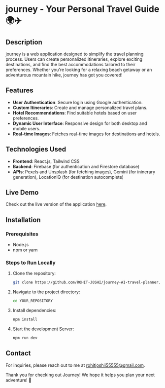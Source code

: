 # journey - Your Personal Travel Guide 🌍✈️

## Description
journey is a web application designed to simplify the travel planning process. Users can create personalized itineraries, explore exciting destinations, and find the best accommodations tailored to their preferences. Whether you're looking for a relaxing beach getaway or an adventurous mountain hike, journey has got you covered!

## Features
- **User Authentication**: Secure login using Google authentication.
- **Custom Itineraries**: Create and manage personalized travel plans.
- **Hotel Recommendations**: Find suitable hotels based on user preferences.
- **Dynamic User Interface**: Responsive design for both desktop and mobile users.
- **Real-time Images**: Fetches real-time images for destinations and hotels.

## Technologies Used
- **Frontend**: React.js, Tailwind CSS
- **Backend**: Firebase (for authentication and Firestore database)
- **APIs**: Pexels and Unsplash (for fetching images), Gemini (for ininerary generation), LocationIQ (for destination autocomplete)

## Live Demo
Check out the live version of the application [here](https://journey-xi.vercel.app).

## Installation

### Prerequisites
- Node.js
- npm or yarn

### Steps to Run Locally
1. Clone the repository:
   ```bash
   git clone https://github.com/ROHIT-J0SHI/journey-AI-travel-planner.git
2. Navigate to the project directory:
   ```bash
   cd YOUR_REPOSITORY
3. Install dependencies:
   ```bash
   npm install
4. Start the development Server:
   ```bash
   npm run dev


## Contact
For inquiries, please reach out to me at rohitjoshii55555@gmail.com.

Thank you for checking out Journey! We hope it helps you plan your next adventure! 🌟

